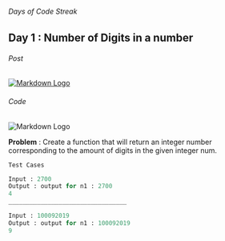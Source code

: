 ###### Days of Code Streak 
## Day 1 : Number of Digits in a number

###### Post
[![Markdown Logo](https://img.shields.io/badge/LinkedIn-0077B5?style=for-the-badge&logo=linkedin&logoColor=white)](https://www.linkedin.com/posts/mustbemustak_daysofcode-vitbhopalgaming-20daysofcode-activity-7018138916432064514-H5hP?utm_source=share&utm_medium=member_desktop)

###### Code
![Markdown Logo](https://img.shields.io/badge/JavaScript-323330?style=for-the-badge&logo=javascript&logoColor=F7DF1E)

**Problem** : Create a function that will return an integer number corresponding to the amount of digits in the given integer num.

```Test Cases```

```python
Input : 2700
Output : output for n1 : 2700
4
_________________________________

Input : 100092019
Output : output for n1 : 100092019
9
``` 



